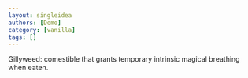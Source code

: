 ```yaml
---
layout: singleidea
authors: [Demo]
category: [vanilla]
tags: []
---
```

Gillyweed: comestible that grants temporary intrinsic magical breathing when eaten.
